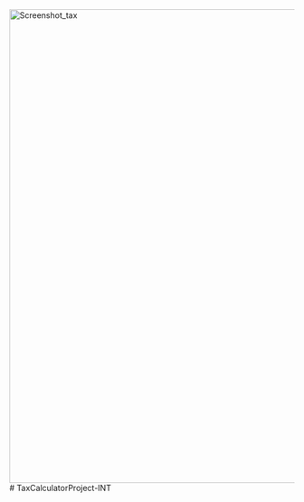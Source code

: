 <img width="838" alt="Screenshot_tax" src="https://user-images.githubusercontent.com/113840044/212009981-97718cfa-d705-4c2a-9eae-e98cfac8e2b4.png">
# TaxCalculatorProject-INT
